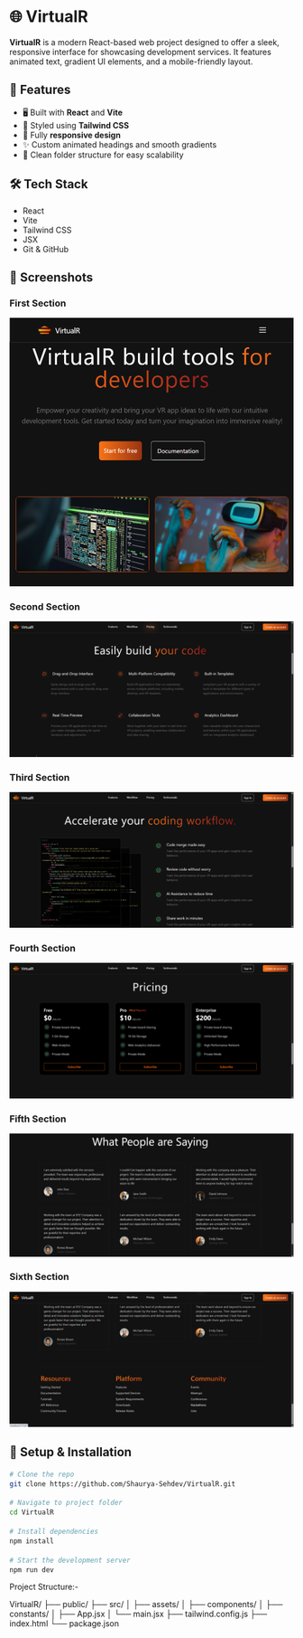 # 🌐 VirtualR

**VirtualR** is a modern React-based web project designed to offer a sleek, responsive interface for showcasing development services. It features animated text, gradient UI elements, and a mobile-friendly layout.

## 🚀 Features

- 🖥️ Built with **React** and **Vite**
- 🎨 Styled using **Tailwind CSS**
- 📱 Fully **responsive design**
- ✨ Custom animated headings and smooth gradients
- 📂 Clean folder structure for easy scalability

## 🛠️ Tech Stack

- React
- Vite
- Tailwind CSS
- JSX
- Git & GitHub

## 📸 Screenshots

### First Section

![screenshot](./screenshots/Hero.png)

### Second Section

![Second](./screenshots/Second.png)

### Third Section

![Third](./screenshots/Third.png)

### Fourth Section

![Fourth](./screenshots/Fourth.png)

### Fifth Section

![Fifth](./screenshots/Fifth.png)

### Sixth Section

![Sixth](./screenshots/Sixth.png)

## 🧪 Setup & Installation

```bash
# Clone the repo
git clone https://github.com/Shaurya-Sehdev/VirtualR.git

# Navigate to project folder
cd VirtualR

# Install dependencies
npm install

# Start the development server
npm run dev
```

Project Structure:-

VirtualR/
├── public/
├── src/
│ ├── assets/
│ ├── components/
│ ├── constants/
│ ├── App.jsx
│ └── main.jsx
├── tailwind.config.js
├── index.html
└── package.json
